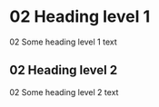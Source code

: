
# 02 Heading level 1

02 Some heading level 1 text

## 02 Heading level 2

02 Some heading level 2 text
